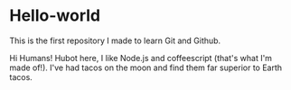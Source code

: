 # Hello-world
This is the first repository I made to learn Git and Github. 


Hi Humans!
Hubot here, I like Node.js and coffeescript (that's what I'm made of!).
I've had tacos on the moon and find them far superior to Earth tacos.
